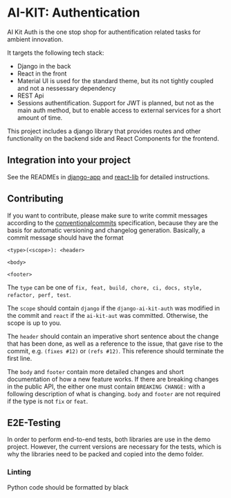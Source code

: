 # AI-KIT: Authentication

AI Kit Auth is the one stop shop for authentification related tasks for
ambient innovation.

It targets the following tech stack:

* Django in the back
* React in the front
* Material UI is used for the standard theme, but its not tightly coupled and
not a nessessary dependency
* REST Api
* Sessions authentification. Support for JWT is planned, but not as the main
auth method, but to enable access to external services for a short amount of
time.

This project includes a django library that provides routes and other
functionality on the backend side and React Components for the frontend.

## Integration into your project

See the READMEs in [django-app](/django-app/README.md) and [react-lib](/react-lib/README.md) for detailed instructions.

## Contributing

If you want to contribute, please make sure to write commit messages
according to the [conventionalcommits](https://www.conventionalcommits.org/en/v1.0.0/#summary)
specification, because they are the basis for automatic versioning and
changelog generation. Basically, a commit message should have the format

```
<type>(<scope>): <header>

<body>

<footer>
```

The `type` can be one of `fix, feat, build, chore, ci, docs, style, refactor, perf, test`.

The `scope` should contain `django` if the `django-ai-kit-auth` was modified
in the commit and `react` if the `ai-kit-aut` was committed. Otherwise,
the scope is up to you.

The `header` should contain an imperative short sentence about the change
that has been done, as well as a reference to the issue, that gave rise to
the commit, e.g. `(fixes #12)` or `(refs #12)`. This reference should
terminate the first line.

The `body` and `footer` contain more detailed changes and short documentation
of how a new feature works. If there are breaking changes in the public API,
the either one must contain `BREAKING CHANGE:` with a following description
of what is changing. `body` and `footer` are not required if the type is not
`fix` or `feat`.

## E2E-Testing

In order to perform end-to-end tests, both libraries are use in the demo project.
However, the current versions are necessary for the tests, which is why the
libraries need to be packed and copied into the demo folder.

### Linting

Python code should be formatted by black
